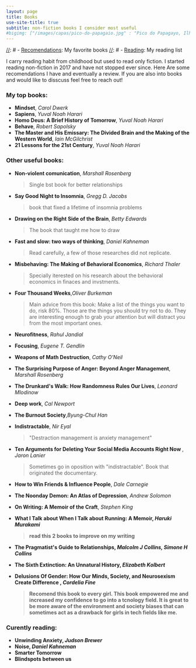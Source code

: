 ```yaml
---
layout: page
title: Books
use-site-title: true
subtitle: non-fiction books I consider most useful
#bigimg: ["/images/capas/pico-do-papagaio.jpg" : "Pico do Papagayo, Ilha Grande, RJ - 2021"]
---
```


[//]: #

[//]: # - [<u>Recomendations</u>](recomendations): My favorite books
[//]: # - [<u>Reading</u>](reading): My reading list

I carry reading habit from childhood but used to read only fiction. I started reading non-fiction in 2017 and have not stopped ever since. Here Are some recomendations I have and eventually a review.
If you are also into books and would like to disscuss feel free to reach out!

### My top books:

- <b>Mindset</b>, <i>Carol Dwerk</i>
- <b>Sapiens</b>, <i>Yuval Noah Harari</i>
- <b>Homo Deus: A Brief History of Tomorrow</b>, <i>Yuval Noah Harari</i>
- <b>Behave</b>, <i>Robert Sapolsky</i>
- <b>The Master and His Emissary: The Divided Brain and the Making of the Western World</b>, <i>Iain McGilchrist</i>
- <b>21 Lessons for the 21st Century</b>, <i>Yuval Noah Harari</i>

### Other useful books:

- <b>Non-violent comunication</b>, <i>Marshall Rosenberg</i>

  > Single bst book for better relationships

- <b>Say Good Night to Insomnia</b>, <i>Gregg D. Jacobs</i>

  > book that fixed a lifetime of insomnia problems

- <b>Drawing on the Right Side of the Brain</b>, <i>Betty Edwards</i>

  > The book that taught me how to draw

- <b>Fast and slow: two ways of thinking</b>, <i>Daniel Kahneman</i>

  > Read carefully, a few of those researches did not replicate.

- <b>Misbehaving: The Making of Behavioral Economics</b>, <i>Richard Thaler</i>

  > Specially iterested on his research about the behavioral economics in finaces and invstments.

- <b>Four Thousand Weeks</b>,<i>Oliver Burkeman</i>

  > Main advice from this book: Make a list of the things you want to do, risk 80%. Those are the things you should try not to do.
  > They are interesting enough to grab your attention but will distract you from the most important ones.

- <b>Neurofitness</b>, <i>Rahul Jandial</i>
- <b>Focusing</b>, <i>Eugene T. Gendlin</i>
- <b>Weapons of Math Destruction</b>, <i>Cathy O'Neil</i>
- <b>The Surprising Purpose of Anger: Beyond Anger Management</b>, <i>Marshall Rosenberg</i>
- <b>The Drunkard's Walk: How Randomness Rules Our Lives</b>, <i>Leonard Mlodinow</i>
- <b>Deep work</b>, <i>Cal Newport</i>
- <b>The Burnout Society</b>,<i>Byung-Chul Han</i>
- <b>Indistractable</b>, <i>Nir Eyal</i>
  > "Destraction management is anxiety management"
- <b>Ten Arguments for Deleting Your Social Media Accounts Right Now </b>, <i>Jaron Lanier</i>

  > Sometimes go in oposition with "indistractable". Book that originated the documentary.

- <b>How to Win Friends & Influence People</b>, <i>Dale Carnegie</i>
- <b>The Noonday Demon: An Atlas of Depression</b>, <i>Andrew Solomon</i>
- <b>On Writing: A Memoir of the Craft</b>, <i>Stephen King</i>
- <b>What I Talk about When I Talk about Running: A Memoir<b>, <i>Haruki Murakami</i>

  > read this 2 books to improve on my writing

- <b>The Pragmatist's Guide to Relationships</b>, <i>Malcolm J Collins, Simone H Collins</i>
- <b>The Sixth Extinction: An Unnatural History</b>, <i>Elizabeth Kolbert</i>
- <b> Delusions Of Gender: How Our Minds, Society, and Neurosexism Create Difference <b>, <i>Cordelia Fine</i>
  > Recomend this book to every girl. This book empowered me and increased my confidence to go into a tcnology field.
  > It is great to be more aware of the environment and society biases that can sometimes act as a drawback for girls in tech fields like me.

### Curently reading:

- <b>Unwinding Anxiety</b>, <i>Judson Brewer</i>
- <b>Noise</b>, <i>Daniel Kahneman</i>
- <b>Smarter Tomorrow</b>
- <b>Blindspots between us</b>
